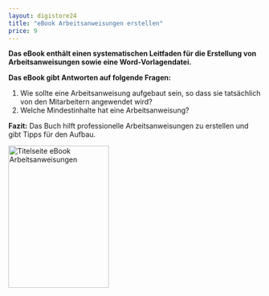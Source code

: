 ```yaml
---
layout: digistore24
title: "eBook Arbeitsanweisungen erstellen"
price: 9
---
```

<p><strong>Das eBook enth&#xE4;lt einen systematischen Leitfaden f&#xFC;r die Erstellung von Arbeitsanweisungen sowie eine Word-Vorlagendatei.<br></strong></p>
<p><strong>Das eBook gibt Antworten auf folgende Fragen:</strong></p>
<ol><li>Wie sollte eine Arbeitsanweisung aufgebaut sein, so dass sie tats&#xE4;chlich von den Mitarbeitern angewendet wird?</li>
<li>Welche Mindestinhalte hat eine Arbeitsanweisung?</li>
</ol><p><strong>Fazit:</strong> Das Buch hilft professionelle Arbeitsanweisungen zu erstellen und gibt Tipps f&#xFC;r den Aufbau.</p>
<p><img src="http://blog.ablauf-optimieren.de/wp-content/uploads/2016/06/Arbeitsanweisungen-rot1.png" alt="Titelseite eBook Arbeitsanweisungen" width="200" height="283"></p>